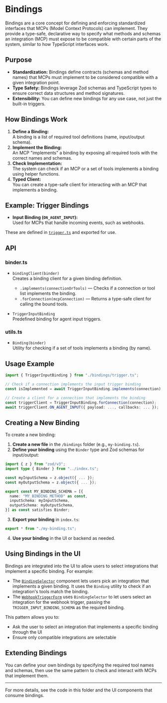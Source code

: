 # Bindings

Bindings are a core concept for defining and enforcing standardized interfaces
that MCPs (Model Context Protocols) can implement. They provide a type-safe,
declarative way to specify what methods and schemas an integration (MCP) must
expose to be compatible with certain parts of the system, similar to how
TypeScript interfaces work.

## Purpose

- **Standardization:** Bindings define contracts (schemas and method names) that
  MCPs must implement to be considered compatible with a given integration
  point.
- **Type Safety:** Bindings leverage Zod schemas and TypeScript types to ensure
  correct data structures and method signatures.
- **Extensibility:** You can define new bindings for any use case, not just the
  built-in triggers.

## How Bindings Work

1. **Define a Binding:**\
   A binding is a list of required tool definitions (name, input/output schema).
2. **Implement the Binding:**\
   An MCP "implements" a binding by exposing all required tools with the correct
   names and schemas.
3. **Check Implementation:**\
   The system can check if an MCP or a set of tools implements a binding using
   helper functions.
4. **Typed Client:**\
   You can create a type-safe client for interacting with an MCP that implements
   a binding.

## Example: Trigger Bindings

- **Input Binding (`ON_AGENT_INPUT`):**\
  Used for MCPs that handle incoming events, such as webhooks.

These are defined in [`trigger.ts`](./trigger.ts) and exported for use.

## API

### binder.ts

- `bindingClient(binder)`\
  Creates a binding client for a given binding definition.
  - `.implements(connectionOrTools)` — Checks if a connection or tool list
    implements the binding.
  - `.forConnection(mcpConnection)` — Returns a type-safe client for calling the
    bound tools.

- `TriggerInputBinding`\
  Predefined binding for agent input triggers.

### utils.ts

- `Binding(binder)`\
  Utility for checking if a set of tools implements a binding (by name).

## Usage Example

```ts
import { TriggerInputBinding } from "./bindings/trigger.ts";

// Check if a connection implements the input trigger binding
const isImplemented = await TriggerInputBinding.implements(connection);

// Create a client for a connection that implements the binding
const triggerClient = TriggerInputBinding.forConnection(connection);
await triggerClient.ON_AGENT_INPUT({ payload: ..., callbacks: ... });
```

## Creating a New Binding

To create a new binding:

1. **Create a new file** in the `/bindings` folder (e.g., `my-binding.ts`).
2. **Define your binding** using the `Binder` type and Zod schemas for
   input/output:

```ts
import { z } from "zod/v3";
import type { Binder } from "../index.ts";

const myInputSchema = z.object({ ... });
const myOutputSchema = z.object({ ... });

export const MY_BINDING_SCHEMA = [{
  name: "MY_BINDING_METHOD" as const,
  inputSchema: myInputSchema,
  outputSchema: myOutputSchema,
}] as const satisfies Binder;
```

3. **Export your binding** in `index.ts`:

```ts
export * from "./my-binding.ts";
```

4. **Use your binding** in the UI or backend as needed.

## Using Bindings in the UI

Bindings are integrated into the UI to allow users to select integrations that
implement a specific binding. For example:

- The
  [`BindingSelector`](../../../apps/web/src/components/toolsets/binding-selector.tsx)
  component lets users pick an integration that implements a given binding. It
  uses the `Binding` utility to check if an integration's tools match the
  binding.
- The
  [`WebhookTriggerForm`](../../../apps/web/src/components/triggers/webhookTriggerForm.tsx)
  uses `BindingSelector` to let users select an integration for the webhook
  trigger, passing the `TRIGGER_INPUT_BINDING_SCHEMA` as the required binding.

This pattern allows you to:

- Ask the user to select an integration that implements a specific binding
  through the UI
- Ensure only compatible integrations are selectable

## Extending Bindings

You can define your own bindings by specifying the required tool names and
schemas, then use the same pattern to check and interact with MCPs that
implement them.

---

For more details, see the code in this folder and the UI components that consume
bindings.
